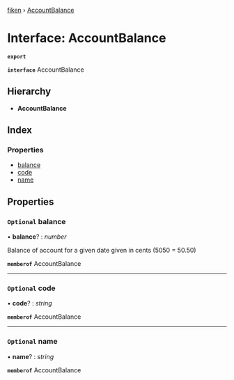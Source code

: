 [fiken](../README.md) › [AccountBalance](accountbalance.md)

# Interface: AccountBalance

**`export`** 

**`interface`** AccountBalance

## Hierarchy

* **AccountBalance**

## Index

### Properties

* [balance](accountbalance.md#optional-balance)
* [code](accountbalance.md#optional-code)
* [name](accountbalance.md#optional-name)

## Properties

### `Optional` balance

• **balance**? : *number*

Balance of account for a given date given in cents (5050 = 50.50)

**`memberof`** AccountBalance

___

### `Optional` code

• **code**? : *string*

**`memberof`** AccountBalance

___

### `Optional` name

• **name**? : *string*

**`memberof`** AccountBalance

